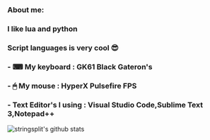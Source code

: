 ### About me:
### I like lua and python
### Script languages is very cool 😎
### - ⌨ My keyboard : GK61 Black Gateron's
### - 🖱 My mouse : HyperX Pulsefire FPS
### - Text Editor's I using : Visual Studio Code,Sublime Text 3,Notepad++

![stringsplit's github stats](https://github-readme-stats.vercel.app/api?username=stringsplit&count_private=true&theme=tokyonight&hide=contribs,prs)
